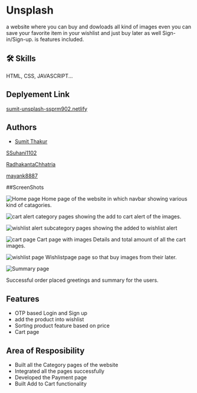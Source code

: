 
# Unsplash
a website where you can buy and dowloads all kind of images even you can save your favorite item in your wishlist and just buy later as well Sign-in/Sign-up.
is features included.

## 🛠 Skills
 HTML, CSS, JAVASCRIPT...

## Deplyement Link

<a href="https://sumit-unsplash-ssprm902.netlify.app/">sumit-unsplash-ssprm902.netlify</a>

## Authors

- [Sumit Thakur](https://www.github.com/SamSumit007)


[SSuhani1102](https://www.github.com/Suhani1102)

[RadhakantaChhatria](https://www.github.com/RadhakantaChhatria)

[mayank8887](https://www.github.com/mayank8887)

##ScreenShots

![Home page](https://i.imgur.com/yy3jvUT.jpg)
 Home page of the website in which navbar showing various kind of catagories. 

![cart alert](https://i.imgur.com/xs83PLd.jpg)
category pages showing the add to cart alert of the images.


![wishlist alert](https://i.imgur.com/mQxMAD8.jpg)
subcategory pages showing the added to wishlist alert

![cart page](https://i.imgur.com/B9DFt29.jpgg)
Cart page with images Details and total amount of all the cart images.

![wishlist page](https://i.imgur.com/Fk4fDtD.jpg)
Wishlistpage page so that buy images from their later.

![Summary page](https://i.imgur.com/jNnAa8g.jpg)

Successful order placed greetings and summary for the users.

## Features
 
- OTP based Login and Sign up
- add the product into wishlist
- Sorting product feature based on price
- Cart page


## Area of Resposibility

- Built all the Category pages of the website
- Integrated all the pages successfully
- Developed the Payment page
- Built Add to Cart functionality

